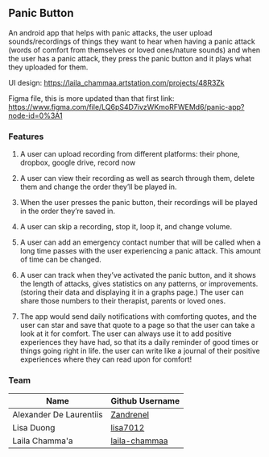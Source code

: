 ## Panic Button
An android app that helps with panic attacks, the user upload sounds/recordings of things they want to hear when having a panic attack (words of comfort from themselves or loved ones/nature sounds) and when the user has a panic attack, they press the panic button and it plays what they uploaded for them.

UI design: https://laila_chammaa.artstation.com/projects/48R3Zk

Figma file, this is more updated than that first link:
https://www.figma.com/file/LQ6pS4D7ivzWKmoRFWEMd6/panic-app?node-id=0%3A1


### Features

1. A user can upload recording from different platforms:
their phone,
dropbox,
google drive,
record now

2. A user can view their recording as well as search through them, delete them and change the order they’ll be played in.

3. When the user presses the panic button, their recordings will be played in the order they’re saved in.

4. A user can skip a recording, stop it, loop it, and change volume.

5. A user can add an emergency contact number that will be called when a long time passes with the user experiencing a panic attack. This amount of time can be changed.

6. A user can track when they’ve activated the panic button, and it shows the length of attacks, gives statistics on any patterns, or improvements. (storing their data and displaying it in a graphs page.) The user can share those numbers to their therapist, parents or loved ones.

7. The app would send daily notifications with comforting quotes, and the user can star and save that quote to a page so that the user can take a look at it for comfort. The user can always use it to add positive experiences they have had, so that its a daily reminder of good times or things going right in life. the user can write like a journal of their positive experiences where they can read upon for comfort!


### Team

| Name | Github Username |
|---|---|
| Alexander De Laurentiis | [Zandrenel](https://github.com/Zandrenel) |
| Lisa Duong | [lisa7012](https://github.com/lisa7012) |
| Laila Chamma'a | [laila-chammaa](https://github.com/laila-chammaa) |
